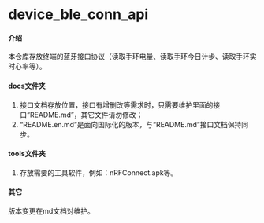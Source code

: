 # device_ble_conn_api

#### 介绍
本仓库存放终端的蓝牙接口协议（读取手环电量、读取手环今日计步、读取手环实时心率等）。

#### docs文件夹
1. 接口文档存放位置，接口有增删改等需求时，只需要维护里面的接口“README.md”，其它文件请勿修改；
2. “README.en.md”是面向国际化的版本，与“README.md”接口文档保持同步。


#### tools文件夹

1.  存放需要的工具软件，例如：nRFConnect.apk等。

#### 其它

版本变更在md文档对维护。
